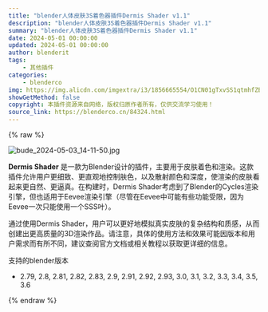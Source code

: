 ```yaml
---
title: "blender人体皮肤3S着色器插件Dermis Shader v1.1"
description: "blender人体皮肤3S着色器插件Dermis Shader v1.1"
summary: "blender人体皮肤3S着色器插件Dermis Shader v1.1"
date: 2024-05-01 00:00:00
updated: 2024-05-01 00:00:00
author: blenderit
tags: 
    - 其他插件
categories:
    - blenderco
img: https://img.alicdn.com/imgextra/i3/1856665554/O1CN01gTxvSS1qtmhfZBQrW_!!1856665554.jpg
showGetMethod: false
copyright: 本插件资源来自网络，版权归原作者所有，仅供交流学习使用！
source_link: https://blenderco.cn/84324.html
---
```


{% raw %}
<p><img src="https://img.alicdn.com/imgextra/i3/1856665554/O1CN01gTxvSS1qtmhfZBQrW_!!1856665554.jpg" alt="bude_2024-05-03_14-11-50.jpg"></p><p class=""><strong>Dermis Shader</strong> 是一款为Blender设计的插件，主要用于皮肤着色和渲染。这款插件允许用户更细致、更直观地控制肤色，以及散射颜色和深度，使渲染的皮肤看起来更自然、更逼真。在构建时，Dermis Shader考虑到了Blender的Cycles渲染引擎，但也适用于Eevee渲染引擎（尽管在Eevee中可能有些功能受限，因为Eevee一次只能使用一个SSS叶）。</p><p class="">通过使用Dermis Shader，用户可以更好地模拟真实皮肤的复杂结构和质感，从而创建出更高质量的3D渲染作品。请注意，具体的使用方法和效果可能因版本和用户需求而有所不同，建议查阅官方文档或相关教程以获取更详细的信息。</p><p>支持的blender版本</p><ul>
<li>2.79, 2.8, 2.81, 2.82, 2.83, 2.9, 2.91, 2.92, 2.93, 3.0, 3.1, 3.2, 3.3, 3.4, 3.5, 3.6</li>
</ul>
<div style="display: none">blenderco</div>
{% endraw %}